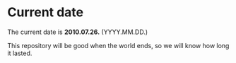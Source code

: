 # Current date

The current date is **2010.07.26.** (YYYY.MM.DD.)

This repository will be good when the world ends, so we will know how long it lasted.